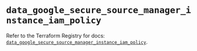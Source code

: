 # `data_google_secure_source_manager_instance_iam_policy`

Refer to the Terraform Registry for docs: [`data_google_secure_source_manager_instance_iam_policy`](https://registry.terraform.io/providers/hashicorp/google-beta/6.6.0/docs/data-sources/google_secure_source_manager_instance_iam_policy).
